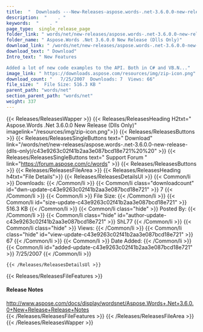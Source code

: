 ```yaml
---
title:  "  Downloads ---New-Releases-aspose.words-.net-3.6.0.0-new-release-(dlls-only) . " 
description:  "    . " 
keywords:  "    . " 
page_type:  single_release_page
folder_link: " words/net/new-releases/aspose.words-.net-3.6.0.0-new-release-(dlls-only)/"
folder_name: " Aspose.Words .Net 3.6.0.0 New Release (Dlls Only)"
download_link: " /words/net/new-releases/aspose.words-.net-3.6.0.0-new-release-(dlls-only)/c43e9263c02f41b2aa3e087bcd18e721"
download_text: " Download"
Intro_text: " New Features

Added a lot of new code examples to the API. Both in C# and VB.N..."
image_link: " https://downloads.aspose.com/resources/img/zip-icon.png"
download_count: "   7/25/2007  Downloads: 7  Views: 66"
file_size: "  File Size: 516.3 KB "
parent_path: "words/net"
section_parent_path: "words/net"
weight: 337 
---
```


{{< Releases/ReleasesWapper >}}
  {{< Releases/ReleasesHeading H2txt=" Aspose.Words .Net 3.6.0.0 New Release (Dlls Only)" imagelink="/resources/img/zip-icon.png">}}
  {{< Releases/ReleasesButtons >}}
    {{< Releases/ReleasesSingleButtons text=" Download" link="/words/net/new-releases/aspose.words-.net-3.6.0.0-new-release-(dlls-only)/c43e9263c02f41b2aa3e087bcd18e721%20%20" >}}
    {{< Releases/ReleasesSingleButtons text=" Support Forum " link="https://forum.aspose.com/c/words" >}}
  {{< Releases/ReleasesButtons >}}
  {{< Releases/ReleasesFileArea >}}
    {{< Releases/ReleasesHeading h4txt="File Details">}}
    {{< Releases/ReleasesDetailsUl >}}
            {{< Common/li  >}} Downloads: {{< /Common/li >}} 
      {{< Common/li class="downloadcount" id="dwn-update-c43e9263c02f41b2aa3e087bcd18e721" >}} 7 {{< /Common/li >}} 
      {{< Common/li  >}} File Size: {{< /Common/li >}} 
      {{< Common/li id="size-update-c43e9263c02f41b2aa3e087bcd18e721" >}} 516.3 KB {{< /Common/li >}} 
      {{< Common/li  class="hide" >}} Posted By: {{< /Common/li >}} 
      {{< Common/li class="hide" id="author-update-c43e9263c02f41b2aa3e087bcd18e721" >}} ShL77 {{< /Common/li >}} 
      {{< Common/li class="hide"  >}} Views: {{< /Common/li >}} 
      {{< Common/li class="hide" id="view-update-c43e9263c02f41b2aa3e087bcd18e721" >}} 67 {{< /Common/li >}} 
      {{< Common/li  >}} Date Added: {{< /Common/li >}} 
      {{< Common/li id="added-update-c43e9263c02f41b2aa3e087bcd18e721" >}} 7/25/2007 {{< /Common/li >}} 

    {{< /Releases/ReleasesDetailsUl >}}

  {{< Releases/ReleasesFileFeatures >}}
      <h4>Release Notes</h4><div><a href="http://www.aspose.com/docs/display/wordsnet/Aspose.Words+.Net+3.6.0.0+New+Release+Release+Notes">http://www.aspose.com/docs/display/wordsnet/Aspose.Words+.Net+3.6.0.0+New+Release+Release+Notes</a></div>
  {{< /Releases/ReleasesFileFeatures >}}
 {{< /Releases/ReleasesFileArea >}}
{{< /Releases/ReleasesWapper >}}


